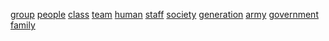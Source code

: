 [group](http://dict.youdao.com/w/eng/group/#keyfrom=dict2.index) [people](http://dict.youdao.com/w/eng/people/#keyfrom=dict2.index) [class](http://dict.youdao.com/w/eng/class/#keyfrom=dict2.index) [team](http://dict.youdao.com/w/eng/team/#keyfrom=dict2.index) [human](http://dict.youdao.com/w/eng/human/#keyfrom=dict2.index) [staff](http://dict.youdao.com/w/eng/staff/#keyfrom=dict2.index) [society](http://dict.youdao.com/w/eng/society/#keyfrom=dict2.index) [generation](http://dict.youdao.com/w/eng/generation/#keyfrom=dict2.index) [army](http://dict.youdao.com/w/eng/army/#keyfrom=dict2.index) [government](http://dict.youdao.com/w/eng/government/#keyfrom=dict2.index) [family](http://dict.youdao.com/w/eng/family/#keyfrom=dict2.index)